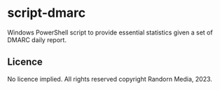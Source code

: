 # script-dmarc

Windows PowerShell script to provide essential statistics given a set of DMARC daily report.

## Licence

No licence implied. All rights reserved copyright Randorn Media, 2023.

